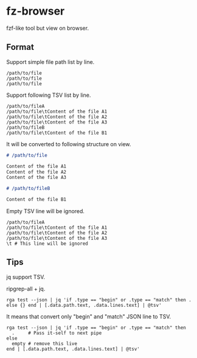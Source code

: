 # fz-browser

fzf-like tool but view on browser.

## Format

Support simple file path list by line.

```
/path/to/file
/path/to/file
/path/to/file
```

Support following TSV list by line.

```tsv
/path/to/fileA
/path/to/file\tContent of the file A1
/path/to/file\tContent of the file A2
/path/to/file\tContent of the file A3
/path/to/fileB
/path/to/file\tContent of the file B1
```

It will be converted to following structure on view.

```markdown
# /path/to/file

Content of the file A1
Content of the file A2
Content of the file A3

# /path/to/fileB

Content of the file B1
```

Empty TSV line will be ignored.

```tsv
/path/to/fileA
/path/to/file\tContent of the file A1
/path/to/file\tContent of the file A2
/path/to/file\tContent of the file A3
\t # This line will be ignored
```

## Tips

jq support TSV.

ripgrep-all + jq.

```
rga test --json | jq 'if .type == "begin" or .type == "match" then . else {} end | [.data.path.text, .data.lines.text] | @tsv'
```

It means that convert only "begin" and "match" JSON line to TSV.

```
rga test --json | jq 'if .type == "begin" or .type == "match" then 
  .     # Pass it-self to next pipe
else 
  empty # remove this live
end | [.data.path.text, .data.lines.text] | @tsv'
```
